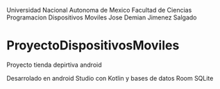 Universidad Nacional Autonoma de Mexico
Facultad de Ciencias
Programacion Dispositivos Moviles
Jose Demian Jimenez Salgado 


# ProyectoDispositivosMoviles
Proyecto tienda depirtiva android

Desarrolado en android Studio con Kotlin y bases de datos Room SQLite

